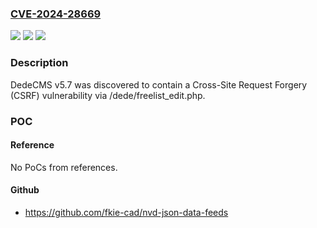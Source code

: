 ### [CVE-2024-28669](https://cve.mitre.org/cgi-bin/cvename.cgi?name=CVE-2024-28669)
![](https://img.shields.io/static/v1?label=Product&message=n%2Fa&color=blue)
![](https://img.shields.io/static/v1?label=Version&message=n%2Fa&color=blue)
![](https://img.shields.io/static/v1?label=Vulnerability&message=n%2Fa&color=brighgreen)

### Description

DedeCMS v5.7 was discovered to contain a Cross-Site Request Forgery (CSRF) vulnerability via /dede/freelist_edit.php.

### POC

#### Reference
No PoCs from references.

#### Github
- https://github.com/fkie-cad/nvd-json-data-feeds

